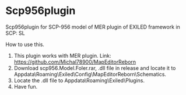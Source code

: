 # Scp956plugin
Scp956plugin for SCP-956 model of MER plugin of EXILED framework in SCP: SL

How to use this.
1. This plugin works with MER plugin. Link: https://github.com/Michal78900/MapEditorReborn
2. Download scp956.Model.Foler.rar, .dll file in release and locate it to Appdata\Roaming\Exiled\Config\MapEditorReborn\Schematics.
3. Locate the .dll file to Appdata\Roaming\Exiled\Plugins.
4. Have fun.
